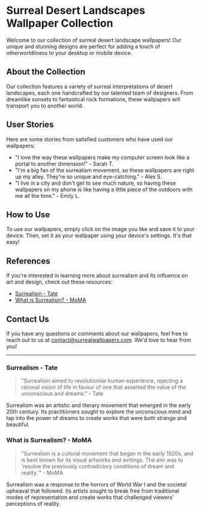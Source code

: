 <!--
Write me content for website with wallpaper which alt text is:

"A surreal interpretation of a desert landscape"

The name/title of the page should not be 1:1 copy of the alt text but rather a real content of the website which is using this wallpaper.

- Use markdown format 
- Start with the heading
- The content should look like a real website 
- Include real sections like references, contact, user stories, etc. use things relevant to the page purpose.
- Feel free to use structure like headings, bullets, numbering, blockquotes, paragraphs, horizontal lines, etc.
- You can use formatting like bold or _italic_
- You can include UTF-8 emojis
- Links should be only #hash anchors (and you can refer to the document itself)
- Do not include images
-->

<!--font:"Montserrat"-->

# Surreal Desert Landscapes Wallpaper Collection

Welcome to our collection of surreal desert landscape wallpapers! Our unique and stunning designs are perfect for adding a touch of otherworldliness to your desktop or mobile device. 

## About the Collection

Our collection features a variety of surreal interpretations of desert landscapes, each one handcrafted by our talented team of designers. From dreamlike sunsets to fantastical rock formations, these wallpapers will transport you to another world.

## User Stories

Here are some stories from satisfied customers who have used our wallpapers:

- "I love the way these wallpapers make my computer screen look like a portal to another dimension!" - Sarah T.
- "I'm a big fan of the surrealism movement, so these wallpapers are right up my alley. They're so unique and eye-catching." - Alex S.
- "I live in a city and don't get to see much nature, so having these wallpapers on my phone is like having a little piece of the outdoors with me all the time." - Emily L.

## How to Use

To use our wallpapers, simply click on the image you like and save it to your device. Then, set it as your wallpaper using your device's settings. It's that easy!

## References

If you're interested in learning more about surrealism and its influence on art and design, check out these resources:

- [Surrealism - Tate](#surrealism-tate)
- [What is Surrealism? - MoMA](#what-is-surrealism-moma)

## Contact Us

If you have any questions or comments about our wallpapers, feel free to reach out to us at [contact@surrealwallpapers.com](mailto:contact@surrealwallpapers.com). We'd love to hear from you!

---

### Surrealism - Tate

> "Surrealism aimed to revolutionise human experience, rejecting a rational vision of life in favour of one that asserted the value of the unconscious and dreams." - Tate

Surrealism was an artistic and literary movement that emerged in the early 20th century. Its practitioners sought to explore the unconscious mind and tap into the power of dreams to create works that were both strange and beautiful.

### What is Surrealism? - MoMA

> "Surrealism is a cultural movement that began in the early 1920s, and is best known for its visual artworks and writings. The aim was to 'resolve the previously contradictory conditions of dream and reality.'" - MoMA

Surrealism was a response to the horrors of World War I and the societal upheaval that followed. Its artists sought to break free from traditional modes of representation and create works that challenged viewers' perceptions of reality.
